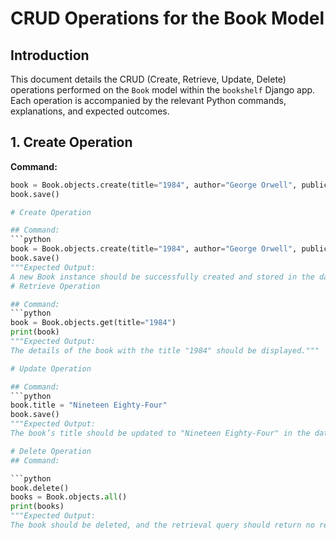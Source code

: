 # CRUD Operations for the Book Model

## Introduction
This document details the CRUD (Create, Retrieve, Update, Delete) operations performed on the `Book` model within the `bookshelf` Django app. Each operation is accompanied by the relevant Python commands, explanations, and expected outcomes.

## 1. Create Operation
**Command:**
```python
book = Book.objects.create(title="1984", author="George Orwell", publication_year=1949)
book.save()

# Create Operation

## Command:
```python
book = Book.objects.create(title="1984", author="George Orwell", publication_year=1949)
book.save()
"""Expected Output:
A new Book instance should be successfully created and stored in the database."""
# Retrieve Operation

## Command:
```python
book = Book.objects.get(title="1984")
print(book)
"""Expected Output:
The details of the book with the title "1984" should be displayed."""

# Update Operation

## Command:
```python
book.title = "Nineteen Eighty-Four"
book.save()
"""Expected Output:
The book’s title should be updated to "Nineteen Eighty-Four" in the database."""

# Delete Operation
## Command:

```python
book.delete()
books = Book.objects.all()
print(books)
"""Expected Output:
The book should be deleted, and the retrieval query should return no results."""